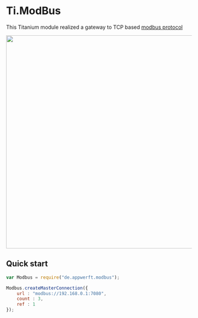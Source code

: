 Ti.ModBus
=========

This Titanium module realized a gateway to TCP based [modbus protocol](https://en.wikipedia.org/wiki/Modbus) 

<img src="https://home-assistant.io/images/supported_brands/modbus.png" width=580 />

Quick start
-----------

```javascript
var Modbus = require("de.appwerft.modbus");

Modbus.createMasterConnection({
	url : "modbus://192.168.0.1:7080",
	count : 3,
	ref : 1
});

```